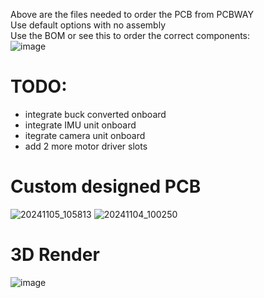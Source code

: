 Above are the files needed to order the PCB from PCBWAY <br>
Use default options with no assembly <br>
Use the BOM or see this to order the correct components: <br>
![image](https://github.com/user-attachments/assets/973fd098-38f2-4402-ae7d-b41fd2da2311)


# TODO:
 - integrate buck converted onboard <br>
 - integrate IMU unit onboard <br>
 - itegrate camera unit onboard <br>
 - add 2 more motor driver slots <br>

# Custom designed PCB
![20241105_105813](https://github.com/user-attachments/assets/261a39cd-6dd3-492c-8710-b0a592e7ac51)
![20241104_100250](https://github.com/user-attachments/assets/de84a357-1d5d-4ea6-9b21-7117d952c072)
# 3D Render
![image](https://github.com/user-attachments/assets/fceb1189-6361-4de3-b062-1cc054c1a4d3)
